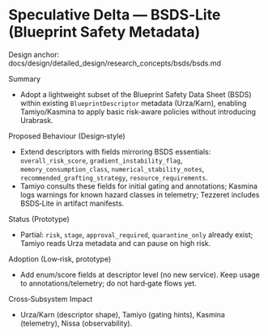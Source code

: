 # Speculative Delta — BSDS‑Lite (Blueprint Safety Metadata)

Design anchor: docs/design/detailed_design/research_concepts/bsds/bsds.md

Summary
- Adopt a lightweight subset of the Blueprint Safety Data Sheet (BSDS) within existing `BlueprintDescriptor` metadata (Urza/Karn), enabling Tamiyo/Kasmina to apply basic risk‑aware policies without introducing Urabrask.

Proposed Behaviour (Design‑style)
- Extend descriptors with fields mirroring BSDS essentials: `overall_risk_score`, `gradient_instability_flag`, `memory_consumption_class`, `numerical_stability_notes`, `recommended_grafting_strategy`, `resource_requirements`.
- Tamiyo consults these fields for initial gating and annotations; Kasmina logs warnings for known hazard classes in telemetry; Tezzeret includes BSDS‑Lite in artifact manifests.

Status (Prototype)
- Partial: `risk`, `stage`, `approval_required`, `quarantine_only` already exist; Tamiyo reads Urza metadata and can pause on high risk.

Adoption (Low‑risk, prototype)
- Add enum/score fields at descriptor level (no new service). Keep usage to annotations/telemetry; do not hard‑gate flows yet.

Cross‑Subsystem Impact
- Urza/Karn (descriptor shape), Tamiyo (gating hints), Kasmina (telemetry), Nissa (observability).
